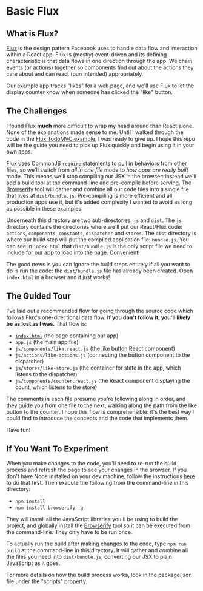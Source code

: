 # Basic Flux

## What is Flux?

[Flux](http://facebook.github.io/flux) is the design pattern Facebook uses to handle data flow and interaction within a React app. Flux is (mostly) event-driven and its defining characteristic is that data flows in one direction through the app. We chain events (or actions) together so components find out about the actions they care about and can react (pun intended) appropriately.

Our example app tracks "likes" for a web page, and we'll use Flux to let the display counter know when someone has clicked the "like" button.

## The Challenges

I found Flux **much** more difficult to wrap my head around than React alone. None of the explanations made sense to me. Until I walked through the code in the [Flux TodoMVC example](https://github.com/facebook/flux/tree/master/examples/flux-todomvc), I was ready to give up. I hope this repo will be the guide you need to pick up Flux quickly and begin using it in your own apps.

Flux uses CommonJS ```require``` statements to pull in behaviors from other files, so we'll switch from *all in one file* mode to *how apps are really built* mode. This means we'll stop compiling our JSX in the browser: instead we'll add a build tool at the command-line and pre-compile before serving. The [Browserify](http://browserify.org) tool will gather and combine all our code files into a single file that lives at ```dist/bundle.js```. Pre-compiling is more efficient and all production apps use it, but it's added complexity I wanted to avoid as long as possible in these examples.

Underneath this directory are two sub-directories: ```js``` and ```dist```. The ```js``` directory contains the directories where we'll put our React/Flux code: ```actions```, ```components```, ```constants```, ```dispatcher``` and ```stores```. The ```dist``` directory is where our build step will put the compiled application file: ```bundle.js```. You can see in ```index.html``` that ```dist/bundle.js``` is the only script file we need to include for our app to load into the page. Convenient!

The good news is you can ignore the build steps entirely if all you want to do is run the code: the ```dist/bundle.js``` file has already been created. Open ```index.html``` in a browser and it just works!

## The Guided Tour

I've laid out a recommended flow for going through the source code which follows Flux's one-directional data flow. **If you don't follow it, you'll likely be as lost as I was.** That flow is:

* [```index.html```](index.html) (the page containing our app)
* ```app.js``` (the main app file)
* ```js/components/like.react.js``` (the like button React component)
* ```js/actions/like-actions.js``` (connecting the button component to the dispatcher)
* ```js/stores/like-store.js``` (the container for state in the app, which listens to the dispatcher)
* ```js/components/counter.react.js``` (the React component displaying the count, which listens to the store)

The comments in each file presume you're following along in order, and they guide you from one file to the next, walking along the path from the like button to the counter. I hope this flow is comprehensible: it's the best way I could find to introduce the concepts and the code that implements them.

Have fun!

## If You Want To Experiment

When you make changes to the code, you'll need to re-run the build process and refresh the page to see your changes in the browser. If you don't have Node installed on your dev machine, follow the instructions [here](http://nodejs.org) to do that first. Then execute the following from the command-line in this directory:

* ```npm install```
* ```npm install browserify -g```

They will install all the JavaScript libraries you'll be using to build the project, and globally install the [Browserify](http://browserify.org) tool so it can be executed from the command-line. They only have to be run once.

To actually run the build after making changes to the code, type ```npm run build``` at the command-line in this directory. It will gather and combine all the files you need into ```dist/bundle.js```, converting our JSX to plain JavaScript as it goes.

For more details on how the build process works, look in the package.json file under the "scripts" property.
